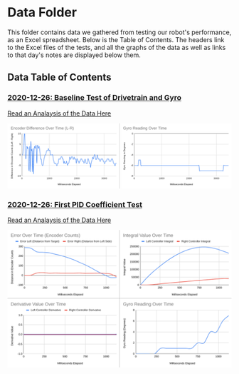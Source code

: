 # Data Folder

This folder contains data we gathered from testing our robot's performance, as an Excel spreadsheet. Below is the Table of Contents. The headers link to the Excel files of the tests, and all the graphs of the data as well as links to that day's notes are displayed below them.

## Data Table of Contents

### [2020-12-26: Baseline Test of Drivetrain and Gyro](2020-12-26-datalogLeftRight.xlsx)
[Read an Analaysis of the Data Here](../notes/2020-12-26%20Meeting%20Notes.md#programming-notes---tavas)

![Graphs](2020-12-26-datalogLeftRight-graphs.png)

### [2020-12-26: First PID Coefficient Test](2020-12-26-firstPidTest.xlsx)
[Read an Analaysis of the Data Here](../notes/2020-12-26%20Meeting%20Notes.md#programming-notes---tavas)

![Graphs](2020-12-26-firstPid-graphs.png)
